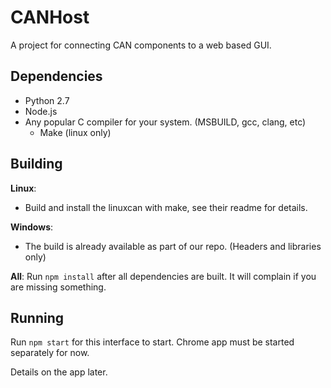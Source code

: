 CANHost
=======

A project for connecting CAN components to a web based GUI.

Dependencies
------------
* Python 2.7
* Node.js
* Any popular C compiler for your system. (MSBUILD, gcc, clang, etc)
  + Make (linux only)

Building
--------

__Linux__:
  * Build and install the linuxcan with make, see their readme for details.

__Windows__:
  * The build is already available as part of our repo. (Headers and libraries only)

__All__:
Run `npm install` after all dependencies are built. It will complain if you are missing something.

Running
-------
Run `npm start` for this interface to start. Chrome app must be started separately for now.

Details on the app later.